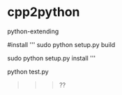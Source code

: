 # cpp2python
python-extending


#install
'''
sudo python setup.py build

sudo python setup.py install
'''

python test.py
>>> ??
